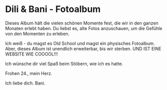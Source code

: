 # Dili & Bani - Fotoalbum

Dieses Album hält die vielen schönen Momente fest, die wir in den ganzen Monaten erlebt haben. Du liebst es, alte Fotos anzuschauen, um die Gefühle von den Momenten zu erleben. 

Ich weiß - du magst es Old School und magst ein physisches Fotoalbum. Aber, dieses Album ist unendlich erweiterbar, bis wir sterben. UND IST EINE WEBSITE WIE COOOOL!!!

Ich wünsche dir viel Spaß beim Stöbern, wie ich es hatte.

Frohen 24., mein Herz.

Ich liebe dich.
Bani.